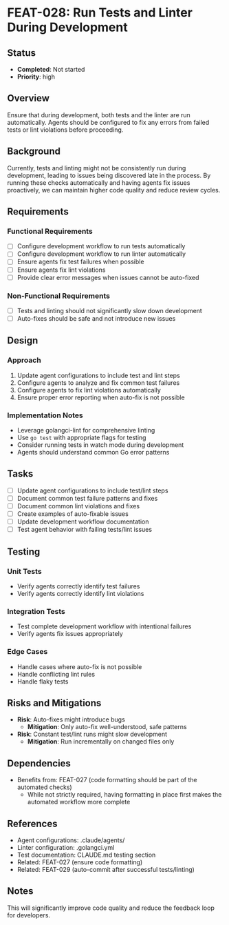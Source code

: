 # FEAT-028: Run Tests and Linter During Development

## Status
- **Completed**: Not started
- **Priority**: high

## Overview
Ensure that during development, both tests and the linter are run automatically. Agents should be configured to fix any errors from failed tests or lint violations before proceeding.

## Background
Currently, tests and linting might not be consistently run during development, leading to issues being discovered late in the process. By running these checks automatically and having agents fix issues proactively, we can maintain higher code quality and reduce review cycles.

## Requirements
### Functional Requirements
- [ ] Configure development workflow to run tests automatically
- [ ] Configure development workflow to run linter automatically
- [ ] Ensure agents fix test failures when possible
- [ ] Ensure agents fix lint violations
- [ ] Provide clear error messages when issues cannot be auto-fixed

### Non-Functional Requirements
- [ ] Tests and linting should not significantly slow down development
- [ ] Auto-fixes should be safe and not introduce new issues

## Design
### Approach
1. Update agent configurations to include test and lint steps
2. Configure agents to analyze and fix common test failures
3. Configure agents to fix lint violations automatically
4. Ensure proper error reporting when auto-fix is not possible

### Implementation Notes
- Leverage golangci-lint for comprehensive linting
- Use `go test` with appropriate flags for testing
- Consider running tests in watch mode during development
- Agents should understand common Go error patterns

## Tasks
- [ ] Update agent configurations to include test/lint steps
- [ ] Document common test failure patterns and fixes
- [ ] Document common lint violations and fixes
- [ ] Create examples of auto-fixable issues
- [ ] Update development workflow documentation
- [ ] Test agent behavior with failing tests/lint issues

## Testing
### Unit Tests
- Verify agents correctly identify test failures
- Verify agents correctly identify lint violations

### Integration Tests
- Test complete development workflow with intentional failures
- Verify agents fix issues appropriately

### Edge Cases
- Handle cases where auto-fix is not possible
- Handle conflicting lint rules
- Handle flaky tests

## Risks and Mitigations
- **Risk**: Auto-fixes might introduce bugs
  - **Mitigation**: Only auto-fix well-understood, safe patterns
- **Risk**: Constant test/lint runs might slow development
  - **Mitigation**: Run incrementally on changed files only

## Dependencies
- Benefits from: FEAT-027 (code formatting should be part of the automated checks)
  - While not strictly required, having formatting in place first makes the automated workflow more complete

## References
- Agent configurations: .claude/agents/
- Linter configuration: .golangci.yml
- Test documentation: CLAUDE.md testing section
- Related: FEAT-027 (ensure code formatting)
- Related: FEAT-029 (auto-commit after successful tests/linting)

## Notes
This will significantly improve code quality and reduce the feedback loop for developers.
